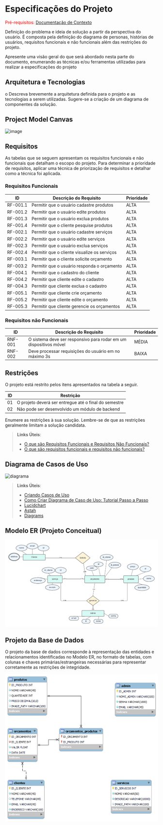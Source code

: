 # Especificações do Projeto

<span style="color:red">Pré-requisitos: <a href="1-Documentação de Contexto.md"> Documentação de Contexto</a></span>

Definição do problema e ideia de solução a partir da perspectiva do usuário. É composta pela definição do  diagrama de personas, histórias de usuários, requisitos funcionais e não funcionais além das restrições do projeto.

Apresente uma visão geral do que será abordado nesta parte do documento, enumerando as técnicas e/ou ferramentas utilizadas para realizar a especificações do projeto

## Arquitetura e Tecnologias

o	Descreva brevemente a arquitetura definida para o projeto e as tecnologias a serem utilizadas. Sugere-se a criação de um diagrama de componentes da solução.

## Project Model Canvas
<img width="1102" alt="image" src="https://github.com/ICEI-PUC-Minas-PMV-ADS/pmv-ads-2023-2-e5-proj-empext-t1-pmv-ads-2023-2-e5-projservicoseletricos/assets/88354883/c51cc606-3df8-4236-a1e6-152a88210fa9">


## Requisitos

As tabelas que se seguem apresentam os requisitos funcionais e não funcionais que detalham o escopo do projeto. Para determinar a prioridade de requisitos, aplicar uma técnica de priorização de requisitos e detalhar como a técnica foi aplicada.

### Requisitos Funcionais

|ID    | Descrição do Requisito  | Prioridade |
|------|-----------------------------------------|----|
|RF-001.1| Permitir que o usuário cadastre produtos | ALTA |
|RF-001.2| Permitir que o usuário edite produtos | ALTA |
|RF-001.3| Permitir que o usuário exclua produtos | ALTA |
|RF-001.4| Permitir que o cliente pesquise produtos | ALTA |
|RF-002.1| Permitir que o usuário cadastre serviços | ALTA |
|RF-002.2| Permitir que o usuário edite serviços | ALTA |
|RF-002.3| Permitir que o usuário exclua serviços | ALTA |
|RF-002.4| Permitir que o cliente visualize os serviços | ALTA |
|RF-003.1| Permitir que o cliente solicite orçamento | ALTA |
|RF-003.2| Permitir que o usuário responda o orçamento | ALTA |
|RF-004.1| Permitir que o cadastro do cliente | ALTA |
|RF-004.2| Permitir que cliente edite o cadastro | ALTA |
|RF-004.3| Permitir que cliente exclua o cadastro | ALTA |
|RF-005.1| Permitir que cliente crie orçamento | ALTA |
|RF-005.2| Permitir que cliente edite o orçamento | ALTA |
|RF-005.3| Permitir que cliente gerencie os orçamentos | ALTA |


### Requisitos não Funcionais

|ID     | Descrição do Requisito  |Prioridade |
|-------|-------------------------|----|
|RNF-001| O sistema deve ser responsivo para rodar em um dispositivos móvel | MÉDIA | 
|RNF-002| Deve processar requisições do usuário em no máximo 3s |  BAIXA | 

## Restrições

O projeto está restrito pelos itens apresentados na tabela a seguir.

|ID| Restrição                                             |
|--|-------------------------------------------------------|
|01| O projeto deverá ser entregue até o final do semestre |
|02| Não pode ser desenvolvido um módulo de backend        |

Enumere as restrições à sua solução. Lembre-se de que as restrições geralmente limitam a solução candidata.

> **Links Úteis**:
> - [O que são Requisitos Funcionais e Requisitos Não Funcionais?](https://codificar.com.br/requisitos-funcionais-nao-funcionais/)
> - [O que são requisitos funcionais e requisitos não funcionais?](https://analisederequisitos.com.br/requisitos-funcionais-e-requisitos-nao-funcionais-o-que-sao/)

## Diagrama de Casos de Uso

![diagrama](https://github.com/ICEI-PUC-Minas-PMV-ADS/pmv-ads-2023-2-e5-proj-empext-t1-pmv-ads-2023-2-e5-projservicoseletricos/blob/docs/img/DCU.png)

> **Links Úteis**:
> - [Criando Casos de Uso](https://www.ibm.com/docs/pt-br/elm/6.0?topic=requirements-creating-use-cases)
> - [Como Criar Diagrama de Caso de Uso: Tutorial Passo a Passo](https://gitmind.com/pt/fazer-diagrama-de-caso-uso.html/)
> - [Lucidchart](https://www.lucidchart.com/)
> - [Astah](https://astah.net/)
> - [Diagrams](https://app.diagrams.net/)

## Modelo ER (Projeto Conceitual)

<div align="center">
<img src="https://github.com/ICEI-PUC-Minas-PMV-ADS/pmv-ads-2023-2-e5-proj-empext-t1-pmv-ads-2023-2-e5-projservicoseletricos/blob/main/src/ModeloConceitual.png" alt='ER' width: 300px; height: 220px/>
</div>


## Projeto da Base de Dados
O projeto da base de dados corresponde à representação das entidades e relacionamentos identificadas no Modelo ER, no formato de tabelas, com colunas e chaves primárias/estrangeiras necessárias para representar corretamente as restrições de integridade.

<div align="center">
<img src="https://github.com/ICEI-PUC-Minas-PMV-ADS/pmv-ads-2023-2-e5-proj-empext-t1-pmv-ads-2023-2-e5-projservicoseletricos/blob/main/src/er_model.png" alt='ER' width: 250px; height: 180px/>
</div>
